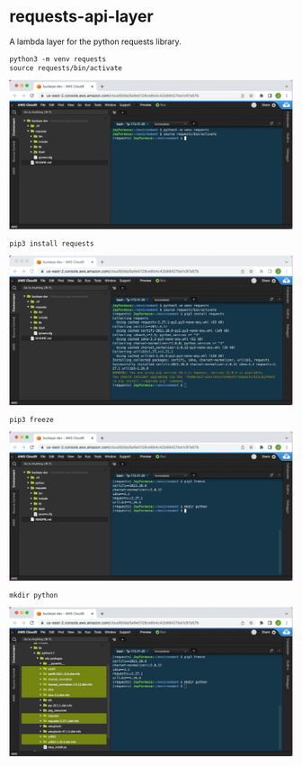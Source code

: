 # requests-api-layer
A lambda layer for the python requests library.

```
python3 -m venv requests
source requests/bin/activate
```

![alt text][image-1]

[image-1]: images/lambda-layers-step-1.png "step 1"

```
pip3 install requests
```

![alt text][image-2]

[image-2]: images/lambda-layers-step-2.png "step 2"


```
pip3 freeze
```

![alt text][image-3]

[image-3]: images/lambda-layers-step-3.png "step 3"

```
mkdir python
```

![alt text][image-4]

[image-4]: images/lambda-layers-step-4.png "step 3"

